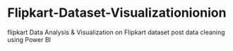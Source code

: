 # Flipkart-Dataset-Visualizationionion
 flipkart Data Analysis &amp; Visualization on Flipkart dataset post data cleaning using Power BI 
